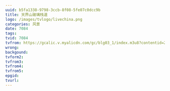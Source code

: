 ```yaml
---
uuid: b5fa1338-9798-3ccb-8f08-5fe07c0dcc9b
title: 天界山玻璃栈道
logo: /images/tvlogo/livechina.png
categories: 风景
date: 7084
tags:
tvid: 7084
tvfrom: https://gcalic.v.myalicdn.com/gc/blg03_1/index.m3u8?contentid=2820180516001
wrong:
backgound:
tvform2:
tvfrom3:
tvfrom4:
tvfrom5:
epgid:
tvurl:
---
```

